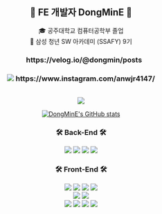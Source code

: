 <div align="center">

## 👋 FE 개발자 DongMinE 👋

🎓 공주대학교 컴퓨터공학부 졸업</br>
🔎 삼성 청년 SW 아카데미 (SSAFY) 9기 </br>

<h3>
 <img src="https://noticon-static.tammolo.com/dgggcrkxq/image/upload/v1567008788/noticon/bqjhb6xvljt9viccy6lh.png" style="width:10px;"/>
 https://velog.io/@dongmin/posts
</h2>
<h3>
 <img src="https://noticon-static.tammolo.com/dgggcrkxq/image/upload/v1567008788/noticon/bqjhb6xvljt9viccy6lh.png"/>
 https://www.instagram.com/anwjr4147/
</h2>

<br>
 
<img  src="http://mazassumnida.wtf/api/v2/generate_badge?boj=anwjr41"/>

[![DongMinE's GitHub stats](https://github-readme-stats.vercel.app/api?username=DongMinE&include_all_commits=true&show_icons=true&theme=cobalt)](https://github.com/DongMinE/github-readme-stats)
</div>


<div align="center">

### 🛠 Back-End 🛠

<img src="https://img.shields.io/badge/-JAVA-007396?style=flat-square&logo=Java&logoColor=white"> 
<img src="https://img.shields.io/badge/-Spring Boot-6DB33F?style=flat-square&logo=SpringBoot&logoColor=white"/> 
<img src="https://img.shields.io/badge/MySQL-4479A1?style=flat-square&logo=MySQL&logoColor=white"/> 
<img src="https://img.shields.io/badge/Python-3776AB?style=flat-square&logo=Python&logoColor=white"/> 
<br>

### 🛠 Front-End 🛠

<img src="https://img.shields.io/badge/Vue.js-4FC08D?style=flat-square&logo=vuedotjs&logoColor=white"/>
<img src="https://img.shields.io/badge/React-61DAFB?style=flat-square&logo=React&logoColor=white"/>
<img src="https://img.shields.io/badge/React Query-FF4154?style=flat-square&logo=reactquery&logoColor=white"/>
<img src="https://img.shields.io/badge/Next.js-000000?style=flat-square&logo=Next.js&logoColor=white"/>
</br>

<img src="https://img.shields.io/badge/Javascript-F7DF1E?style=flat-square&logo=javascript&logoColor=white"/>
<img src="https://img.shields.io/badge/Typescript-3178C6?style=flat-square&logo=typescript&logoColor=white"/>
</br>

<img src="https://img.shields.io/badge/Tailwind CSS-06B6D4?style=flat-square&logo=tailwindcss&logoColor=white"/>
<img src="https://img.shields.io/badge/CSS modules-000000?style=flat-square&logo=cssmodules&logoColor=white"/>

<img src="https://img.shields.io/badge/Recoil-3578E5?style=flat-square&logo=recoil&logoColor=white"/>
<img src="https://img.shields.io/badge/Redux-764ABC?style=flat-square&logo=redux&logoColor=white"/>

</div>
